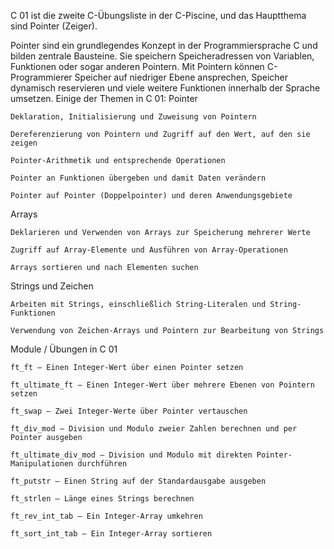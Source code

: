 C 01 ist die zweite C-Übungsliste in der C-Piscine, und das Hauptthema sind Pointer (Zeiger).

Pointer sind ein grundlegendes Konzept in der Programmiersprache C und bilden zentrale Bausteine.
Sie speichern Speicheradressen von Variablen, Funktionen oder sogar anderen Pointern.
Mit Pointern können C-Programmierer Speicher auf niedriger Ebene ansprechen, Speicher dynamisch reservieren und viele weitere Funktionen innerhalb der Sprache umsetzen.
Einige der Themen in C 01:
Pointer

    Deklaration, Initialisierung und Zuweisung von Pointern

    Dereferenzierung von Pointern und Zugriff auf den Wert, auf den sie zeigen

    Pointer-Arithmetik und entsprechende Operationen

    Pointer an Funktionen übergeben und damit Daten verändern

    Pointer auf Pointer (Doppelpointer) und deren Anwendungsgebiete

Arrays

    Deklarieren und Verwenden von Arrays zur Speicherung mehrerer Werte

    Zugriff auf Array-Elemente und Ausführen von Array-Operationen

    Arrays sortieren und nach Elementen suchen

Strings und Zeichen

    Arbeiten mit Strings, einschließlich String-Literalen und String-Funktionen

    Verwendung von Zeichen-Arrays und Pointern zur Bearbeitung von Strings

Module / Übungen in C 01

    ft_ft – Einen Integer-Wert über einen Pointer setzen

    ft_ultimate_ft – Einen Integer-Wert über mehrere Ebenen von Pointern setzen

    ft_swap – Zwei Integer-Werte über Pointer vertauschen

    ft_div_mod – Division und Modulo zweier Zahlen berechnen und per Pointer ausgeben

    ft_ultimate_div_mod – Division und Modulo mit direkten Pointer-Manipulationen durchführen

    ft_putstr – Einen String auf der Standardausgabe ausgeben

    ft_strlen – Länge eines Strings berechnen

    ft_rev_int_tab – Ein Integer-Array umkehren

    ft_sort_int_tab – Ein Integer-Array sortieren
